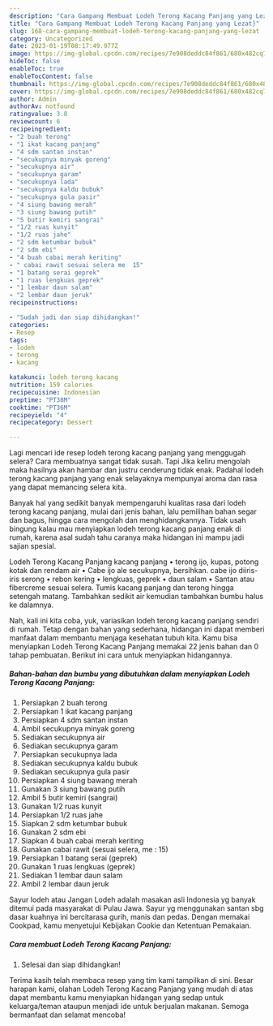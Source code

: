 ```yaml
---
description: "Cara Gampang Membuat Lodeh Terong Kacang Panjang yang Lezat}"
title: "Cara Gampang Membuat Lodeh Terong Kacang Panjang yang Lezat}"
slug: 168-cara-gampang-membuat-lodeh-terong-kacang-panjang-yang-lezat
category: Uncategorized
date: 2023-01-19T08:17:49.977Z
image: https://img-global.cpcdn.com/recipes/7e908deddc84f861/680x482cq70/lodeh-terong-kacang-panjang-foto-resep-utama.jpg
hideToc: false
enableToc: true
enableTocContent: false
thumbnail: https://img-global.cpcdn.com/recipes/7e908deddc84f861/680x482cq70/lodeh-terong-kacang-panjang-foto-resep-utama.jpg
cover: https://img-global.cpcdn.com/recipes/7e908deddc84f861/680x482cq70/lodeh-terong-kacang-panjang-foto-resep-utama.jpg
author: Admin
authorAv: notfound
ratingvalue: 3.8
reviewcount: 6
recipeingredient:
- "2 buah terong"
- "1 ikat kacang panjang"
- "4 sdm santan instan"
- "secukupnya minyak goreng"
- "secukupnya air"
- "secukupnya garam"
- "secukupnya lada"
- "secukupnya kaldu bubuk"
- "secukupnya gula pasir"
- "4 siung bawang merah"
- "3 siung bawang putih"
- "5 butir kemiri sangrai"
- "1/2 ruas kunyit"
- "1/2 ruas jahe"
- "2 sdm ketumbar bubuk"
- "2 sdm ebi"
- "4 buah cabai merah keriting"
- " cabai rawit sesuai selera me  15"
- "1 batang serai geprek"
- "1 ruas lengkuas geprek"
- "1 lembar daun salam"
- "2 lembar daun jeruk"
recipeinstructions:

- "Sudah jadi dan siap dihidangkan!"
categories:
- Resep
tags:
- lodeh
- terong
- kacang

katakunci: lodeh terong kacang 
nutrition: 159 calories
recipecuisine: Indonesian
preptime: "PT38M"
cooktime: "PT36M"
recipeyield: "4"
recipecategory: Dessert

---
```



Lagi mencari ide resep lodeh terong kacang panjang yang menggugah selera? Cara membuatnya sangat tidak susah. Tapi Jika keliru mengolah maka hasilnya akan hambar dan justru cenderung tidak enak. Padahal lodeh terong kacang panjang yang enak selayaknya mempunyai aroma dan rasa yang dapat memancing selera kita.


Banyak hal yang sedikit banyak mempengaruhi kualitas rasa dari lodeh terong kacang panjang, mulai dari jenis bahan, lalu pemilihan bahan segar dan bagus, hingga cara mengolah dan menghidangkannya. Tidak usah bingung kalau mau menyiapkan lodeh terong kacang panjang enak di rumah, karena asal sudah tahu caranya maka hidangan ini mampu jadi sajian spesial.

Lodeh Terong Kacang Panjang kacang panjang • terong ijo, kupas, potong kotak dan rendam air • Cabe ijo ale secukupnya, bersihkan. cabe ijo diiris-iris serong • rebon kering • lengkuas, geprek • daun salam • Santan atau fibercreme sesuai selera. Tumis kacang panjang dan terong hingga setengah matang. Tambahkan sedikit air kemudian tambahkan bumbu halus ke dalamnya.


Nah, kali ini kita coba, yuk, variasikan lodeh terong kacang panjang sendiri di rumah. Tetap dengan bahan yang sederhana, hidangan ini dapat memberi manfaat dalam membantu menjaga kesehatan tubuh kita. Kamu bisa menyiapkan Lodeh Terong Kacang Panjang memakai 22 jenis bahan dan 0 tahap pembuatan. Berikut ini cara untuk menyiapkan hidangannya.

<!--inarticleads1-->

##### Bahan-bahan dan bumbu yang dibutuhkan dalam menyiapkan Lodeh Terong Kacang Panjang:

1. Persiapkan 2 buah terong
1. Persiapkan 1 ikat kacang panjang
1. Persiapkan 4 sdm santan instan
1. Ambil secukupnya minyak goreng
1. Sediakan secukupnya air
1. Sediakan secukupnya garam
1. Persiapkan secukupnya lada
1. Sediakan secukupnya kaldu bubuk
1. Sediakan secukupnya gula pasir
1. Persiapkan 4 siung bawang merah
1. Gunakan 3 siung bawang putih
1. Ambil 5 butir kemiri (sangrai)
1. Gunakan 1/2 ruas kunyit
1. Persiapkan 1/2 ruas jahe
1. Siapkan 2 sdm ketumbar bubuk
1. Gunakan 2 sdm ebi
1. Siapkan 4 buah cabai merah keriting
1. Gunakan  cabai rawit (sesuai selera, me : 15)
1. Persiapkan 1 batang serai (geprek)
1. Gunakan 1 ruas lengkuas (geprek)
1. Sediakan 1 lembar daun salam
1. Ambil 2 lembar daun jeruk


Sayur lodeh atau Jangan Lodeh adalah masakan asli Indonesia yg banyak ditemui pada masyarakat di Pulau Jawa. Sayur yg menggunakan santan sbg dasar kuahnya ini bercitarasa gurih, manis dan pedas. Dengan memakai Cookpad, kamu menyetujui Kebijakan Cookie dan Ketentuan Pemakaian. 

<!--inarticleads2-->

##### Cara membuat Lodeh Terong Kacang Panjang:


1. Selesai dan siap dihidangkan!



Terima kasih telah membaca resep yang tim kami tampilkan di sini. Besar harapan kami, olahan Lodeh Terong Kacang Panjang yang mudah di atas dapat membantu kamu menyiapkan hidangan yang sedap untuk keluarga/teman ataupun menjadi ide untuk berjualan makanan. Semoga bermanfaat dan selamat mencoba!
